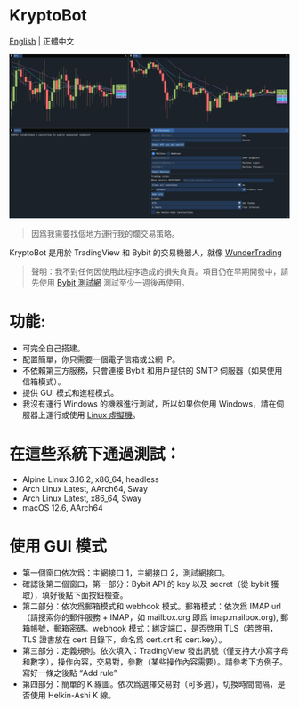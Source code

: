 # KryptoBot
[English](https://github.com/Nootm/KryptoBot/README.md) | 正體中文

![Interface](https://raw.githubusercontent.com/Nootm/KryptoBot/master/gui.jpg)

> 因爲我需要找個地方運行我的爛交易策略。

KryptoBot 是用於 TradingView 和 Bybit 的交易機器人，就像 [WunderTrading](https://wundertrading.com/zh)

> 聲明：我不對任何因使用此程序造成的損失負責。項目仍在早期開發中，請先使用 [Bybit 測試網](https://testnet.bybit.com/zh-TW/) 測試至少一週後再使用。

# 功能:
- 可完全自己搭建。
- 配置簡單，你只需要一個電子信箱或公網 IP。
- 不依賴第三方服務，只會連接 Bybit 和用戶提供的 SMTP 伺服器（如果使用信箱模式）。
- 提供 GUI 模式和進程模式。
- 我沒有運行 Windows 的機器進行測試，所以如果你使用 Windows，請在伺服器上運行或使用 [Linux 虛擬機](https://forum.gamer.com.tw/C.php?bsn=8897&snA=90925)。

# 在這些系統下通過測試：
- Alpine Linux 3.16.2, x86_64, headless
- Arch Linux Latest, AArch64, Sway
- Arch Linux Latest, x86_64, Sway
- macOS 12.6, AArch64

# 使用 GUI 模式
- 第一個窗口依次爲：主網接口 1，主網接口 2，測試網接口。
- 確認後第二個窗口，第一部分：Bybit API 的 key 以及 secret（從 bybit 獲取），填好後點下面按鈕檢查。
- 第二部分：依次爲郵箱模式和 webhook 模式。郵箱模式：依次爲 IMAP url（請搜索你的郵件服務 + IMAP，如 mailbox.org 即爲 imap.mailbox.org), 郵箱帳號，郵箱密碼。webhook 模式：綁定端口，是否啓用 TLS（若啓用，TLS 證書放在 cert 目錄下，命名爲 cert.crt 和 cert.key）。
- 第三部分：定義規則。依次填入：TradingView 發出訊號（僅支持大小寫字母和數字），操作內容，交易對，參數（某些操作內容需要）。請參考下方例子。寫好一條之後點 “Add rule”
- 第四部分：簡單的 K 線圖。依次爲選擇交易對（可多選），切換時間間隔，是否使用 Helkin-Ashi K 線。
